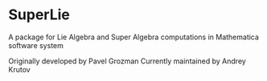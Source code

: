 # SuperLie

A package for Lie Algebra and Super Algebra
computations in Mathematica software system

Originally developed by Pavel Grozman
Currently maintained by Andrey Krutov
